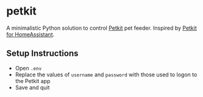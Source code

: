 # petkit

A minimalistic Python solution to control [Petkit](https://petkit.com/) pet feeder. Inspired by [Petkit for HomeAssistant](https://github.com/hasscc/petkit).

## Setup Instructions
* Open `.env`
* Replace the values of `username` and `password` with those used to logon to the Petkit app
* Save and quit
